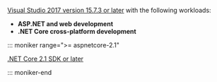 [Visual Studio 2017 version 15.7.3 or later](https://www.microsoft.com/net/download/windows) with the following workloads:

* **ASP.NET and web development**
* **.NET Core cross-platform development**

::: moniker range=">= aspnetcore-2.1"

[.NET Core 2.1 SDK or later](https://www.microsoft.com/net/download/windows)

::: moniker-end
